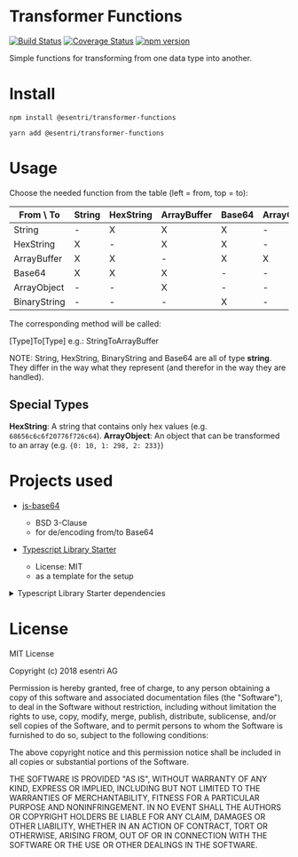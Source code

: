 # Transformer Functions
[![Build Status](https://travis-ci.org/esentri/js-transformer-functions.svg?branch=master)](https://travis-ci.org/esentri/js-transformer-functions)
[![Coverage Status](https://coveralls.io/repos/github/esentri/js-transformer-functions/badge.svg?branch=master)](https://coveralls.io/github/esentri/js-transformer-functions?branch=master)
[![npm version](https://badge.fury.io/js/%40esentri%2Ftransformer-functions.svg)](https://badge.fury.io/js/%40esentri%2Ftransformer-functions)

Simple functions for transforming from one data type into another.

# Install

```
npm install @esentri/transformer-functions
```

```
yarn add @esentri/transformer-functions
```

# Usage

Choose the needed function from the table (left = from, top = to):

|  From \ To   | String | HexString | ArrayBuffer | Base64 | ArrayObject | BinaryString |
|--------------|--------|-----------|-------------|--------|-------------|--------------|
| String       | -      | X         | X           |   X    | -           | -            |
| HexString    | X      | -         | X           |   X    | -           | -            |
| ArrayBuffer  | X      | X         | -           |   X    | X           | -            |
| Base64       | X      | X         | X           |   -    | -           | X            |
| ArrayObject  | -      | -         | X           |   -    | -           | -            |
| BinaryString | -      | -         | -           |   X    | -           | -            |

The corresponding method will be called:

[Type]To[Type]  e.g.: StringToArrayBuffer

NOTE: String, HexString, BinaryString and Base64 are all of type **string**. They differ in the way
what they represent (and therefor in the way they are handled).

## Special Types

**HexString**: A string that contains only hex values (e.g. `68656c6c6f20776f726c64`).
**ArrayObject**: An object that can be transformed to an array (e.g. `{0: 10, 1: 298, 2: 233}`)


# Projects used

* [js-base64](https://github.com/dankogai/js-base64)
  * BSD 3-Clause
  * for de/encoding from/to Base64

* [Typescript Library Starter](https://github.com/alexjoverm/typescript-library-starter)
  * License: MIT
  * as a template for the setup

<details>
   <summary>Typescript Library Starter dependencies</summary>

  * [JEST](https://facebook.github.io/jest/)
    * License: MIT
  * [Colors](https://github.com/Marak/colors.js)
    * License: MIT
  * [Commitizen](https://github.com/commitizen/cz-cli)
    * License: MIT
  * [Definitley Typed](https://github.com/DefinitelyTyped/DefinitelyTyped)
    * License: MIT
  * [Coveralls](https://github.com/nickmerwin/node-coveralls)
    * License: BSD-2-Clause
  * [Cross-env](https://github.com/kentcdodds/cross-env)
    * License: MIT
  * [cz-conventional-changelog](https://github.com/commitizen/cz-conventional-changelog)
    * License: MIT
  * [Husky](https://github.com/typicode/husky)
    * License: MIT
  * [lint-staged](https://github.com/okonet/lint-staged)
    * License: MIT
  * [lodash.camelcase](https://github.com/lodash/lodash)
    * License: MIT
  * [Prompt](https://github.com/flatiron/prompt)
    * License: MIT
  * [replace-in-file](https://github.com/adamreisnz/replace-in-file)
    * License: MIT
  * [rimraf](https://github.com/isaacs/rimraf)
    * License: ISC
  * [rollup](https://github.com/rollup/rollup)
    * License: MIT
  * [semantic-release](https://github.com/semantic-release/semantic-release)
    * License: MIT
  * [tslint](https://github.com/palantir/tslint)
    * License: Apache-2.0
  * [typedoc](http://typedoc.org/)
    * License: Apache-2.0
  * [typescript](http://typescriptlang.org/)
    * License: Apache-2.0 
  * [validate-commit-msg](https://github.com/conventional-changelog/validate-commit-msg)
    * License: MIT
</details>


# License

MIT License

Copyright (c) 2018 esentri AG

Permission is hereby granted, free of charge, to any person obtaining a copy
of this software and associated documentation files (the "Software"), to deal
in the Software without restriction, including without limitation the rights
to use, copy, modify, merge, publish, distribute, sublicense, and/or sell
copies of the Software, and to permit persons to whom the Software is
furnished to do so, subject to the following conditions:

The above copyright notice and this permission notice shall be included in all
copies or substantial portions of the Software.

THE SOFTWARE IS PROVIDED "AS IS", WITHOUT WARRANTY OF ANY KIND, EXPRESS OR
IMPLIED, INCLUDING BUT NOT LIMITED TO THE WARRANTIES OF MERCHANTABILITY,
FITNESS FOR A PARTICULAR PURPOSE AND NONINFRINGEMENT. IN NO EVENT SHALL THE
AUTHORS OR COPYRIGHT HOLDERS BE LIABLE FOR ANY CLAIM, DAMAGES OR OTHER
LIABILITY, WHETHER IN AN ACTION OF CONTRACT, TORT OR OTHERWISE, ARISING FROM,
OUT OF OR IN CONNECTION WITH THE SOFTWARE OR THE USE OR OTHER DEALINGS IN THE
SOFTWARE.
